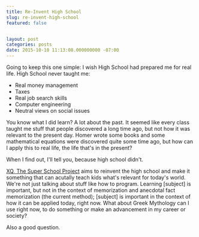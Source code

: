 ```yaml
---
title: Re-Invent High School
slug: re-invent-high-school
featured: false


layout: post
categories: posts
date: 2015-10-10 11:13:08.000000000 -07:00
---
```


Going to keep this one simple: I wish High School had prepared me for real life. High School never taught me:

- Real money management
- Taxes
- Real job search skills
- Computer engineering
- Neutral views on social issues

You know what I did learn? A lot about the past. It seemed like every class taught me stuff that people discovered a long time ago, but not how it was relevant to the present day. Homer wrote some books and some mathematical equations were discovered quite some time ago, but how can I apply this to real life, the life that's in the present?

When I find out, I'll tell you, because high school didn't.

<!--missing_image-->

[XQ, The Super School Project](http://xqsuperschool.org) aims to reinvent the high school and make it something that can acutally teach kids what's relevant for today's world. We're not just talking about stuff like how to program. Learning [subject] is important, but not in the context of memorization and anecdotal fact memorization (the current method); [subject] is important in the context of how it can be applied today, right now. What about Greek Mythology can I use right now, to do something or make an advancement in my career or society?

Also a good question.

